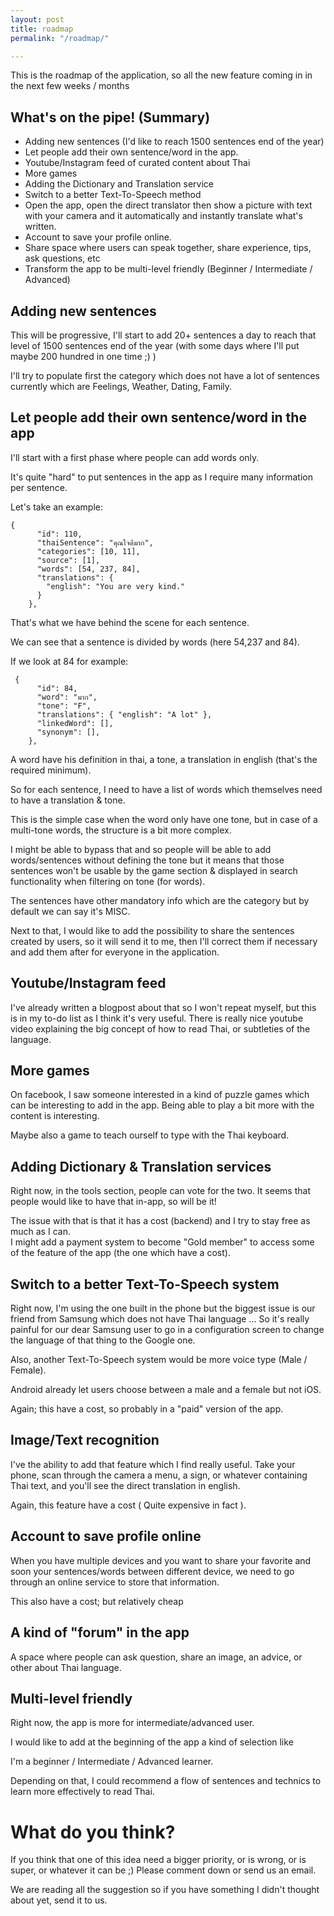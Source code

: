 ```yaml
---
layout: post
title: roadmap
permalink: "/roadmap/"

---
```

This is the roadmap of the application, so all the new feature coming in in the next few weeks / months

## What's on the pipe! (Summary)

* Adding new sentences (I'd like to reach 1500 sentences end of the year)
* Let people add their own sentence/word in the app. 
* Youtube/Instagram feed of curated content about Thai
* More games
* Adding the Dictionary and Translation service
* Switch to a better Text-To-Speech method
* Open the app, open the direct translator then show a picture with text with your camera and it automatically and instantly translate what's written.
* Account to save your profile online.
* Share space where users can speak together, share experience, tips, ask questions, etc
* Transform the app to be multi-level friendly (Beginner / Intermediate / Advanced)

## Adding new sentences

This will be progressive, I'll start to add 20+ sentences a day to reach that level of 1500 sentences end of the year (with some days where I'll put maybe 200 hundred in one time ;) ) 

I'll try to populate first the category which does not have a lot of sentences currently which are Feelings, Weather, Dating, Family.

## Let people add their own sentence/word in the app

I'll start with a first phase where people can add words only. 

It's quite "hard" to put sentences in the app as I require many information per sentence. 

Let's take an example: 

    {
          "id": 110,
          "thaiSentence": "คุณใจดีมาก",
          "categories": [10, 11],
          "source": [1],
          "words": [54, 237, 84],
          "translations": {
            "english": "You are very kind."
          }
        },

That's what we have behind the scene for each sentence.

We can see that a sentence is divided by words (here 54,237 and 84). 

If we look at 84 for example: 

     {
          "id": 84,
          "word": "มาก",
          "tone": "F",
          "translations": { "english": "A lot" },
          "linkedWord": [],
          "synonym": [],
        },

A word have his definition in thai, a tone, a translation in english (that's the required minimum). 

So for each sentence, I need to have a list of words which themselves need to have a translation & tone. 

This is the simple case when the word only have one tone, but in case of a multi-tone words, the structure is a bit more complex. 

I might be able to bypass that and so people will be able to add words/sentences without defining the tone but it means that those sentences won't be usable by the game section & displayed in search functionality when filtering on tone (for words). 

The sentences have other mandatory info which are the category but by default we can say it's MISC. 

Next to that, I would like to add the possibility to share the sentences created by users, so it will send it to me, then I'll correct them if necessary and add them after for everyone in the application. 

## Youtube/Instagram feed

I've already written a blogpost about that so I won't repeat myself, but this is in my to-do list as I think it's very useful. There is really nice youtube video explaining the big concept of how to read Thai, or subtleties of the language. 

## More games

On facebook, I saw someone interested in a kind of puzzle games which can be interesting to add in the app. Being able to play a bit more with the content is interesting. 

Maybe also a game to teach ourself to type with the Thai keyboard.

## Adding Dictionary & Translation services

Right now, in the tools section, people can vote for the two. It seems that people would like to have that in-app, so will be it! 

The issue with that is that it has a cost (backend) and I try to stay free as much as I can.  
I might add a payment system to become "Gold member" to access some of the feature of the app (the one which have a cost). 

## Switch to a better Text-To-Speech system

Right now, I'm using the one built in the phone but the biggest issue is our friend from Samsung which does not have Thai language ... So it's really painful for our dear Samsung user to go in a configuration screen to change the language of that thing to the Google one. 

Also, another Text-To-Speech system would be more voice type (Male / Female). 

Android already let users choose between a male and a female but not iOS. 

Again; this have a cost, so probably in a "paid" version of the app.

## Image/Text recognition

I've the ability to add that feature which I find really useful. Take your phone, scan through the camera a menu, a sign, or whatever containing Thai text, and you'll see the direct translation in english.

Again, this feature have a cost ( Quite expensive in fact ). 

## Account to save profile online

When you have multiple devices and you want to share your favorite and soon your sentences/words between different device, we need to go through an online service to store that information. 

This also have a cost; but relatively cheap

## A kind of "forum" in the app

A space where people can ask question, share an image, an advice, or other about Thai language. 

## Multi-level friendly

Right now, the app is more for intermediate/advanced user. 

I would like to add at the beginning of the app a kind of selection like 

I'm a beginner / Intermediate / Advanced learner. 

Depending on that, I could recommend a flow of sentences and technics to learn more effectively to read Thai. 

# What do you think? 

If you think that one of this idea need a bigger priority, or is wrong, or is super, or whatever it can be ;) Please comment down or send us an email. 

We are reading all the suggestion so if you have something I didn't thought about yet, send it to us. 